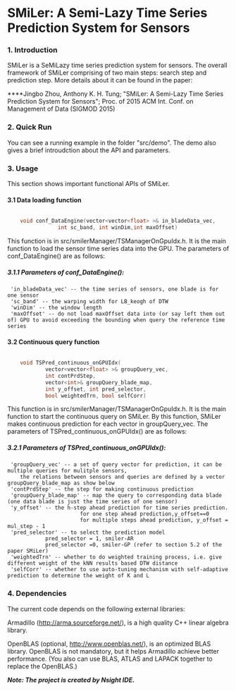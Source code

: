 SMiLer: A Semi-Lazy Time Series Prediction System for Sensors
===
### 1. Introduction

SMiLer is a SeMiLazy time series prediction system for sensors. The overall framework of SMiLer comprising of two main steps: search step and prediction step. More details about it can be found in the paper: 

****Jingbo Zhou, Anthony K. H. Tung; "SMiLer: A Semi-Lazy Time Series Prediction System for Sensors"; Proc. of 2015 ACM Int. Conf. on Management of Data (SIGMOD 2015)

### 2. Quick Run
You can see a running example in the folder "src/demo". The demo also gives a brief introudction about the API and parameters.



### 3. Usage

This section shows important functional APIs of SMiLer.

#### 3.1 Data loading function

```cpp

	void conf_DataEngine(vector<vector<float> >& in_bladeData_vec, 
				int sc_band, int winDim,int maxOffset)
```

This function is in src/smilerManager/TSManagerOnGpuIdx.h.  It is the main function to load the sensor time series data into the GPU. The parameters of conf_DataEngine() are as follows:

##### 3.1.1 Parameters of conf_DataEngine():

	 'in_bladeData_vec' -- the time series of sensors, one blade is for one sensor
	 'sc_band' -- the warping width for LB_keogh of DTW
	 'winDim' -- the window length
	 'maxOffset' -- do not load maxOffset data into (or say left them out of) GPU to avoid exceeding the bounding when query the reference time series


#### 3.2 Continuous query function

```cpp

	void TSPred_continuous_onGPUIdx(
			vector<vector<float> >& groupQuery_vec, 
			int contPrdStep, 
			vector<int>& groupQuery_blade_map,
			int y_offset, int pred_selector, 
			bool weightedTrn, bool selfCorr)
```

This function is in src/smilerManager/TSManagerOnGpuIdx.h.  It is the main function to start the continuous query on SMiLer. By this function, SMiLer makes continuous prediction for each vector in groupQuery_vec. The parameters of TSPred_continuous_onGPUIdx() are as follows:

##### 3.2.1 Parameters of TSPred_continuous_onGPUIdx():

	 'groupQuery_vec' -- a set of query vector for prediction, it can be multiple queries for mulitple sensors,
		the relations between sensors and queries are defined by a vector groupQuery_blade_map as show below
	 'contPrdStep' -- the step for making continuous prediction
	 'groupQuery_blade_map' -- map the query to corresponding data blade (one data blade is just the time series of one sensor)
	 'y_offset' -- the h-step ahead prediction for time series prediction.
	                       for one step ahead prediction,y_offset==0
	                       for multiple steps ahead prediction, y_offset = mul_step - 1
	 'pred_selector' -- to select the prediction model
	 			pred_selector = 1, smiler-AR
	 			pred_selector =0, smiler-GP (refer to section 5.2 of the paper SMiLer)
	 'weightedTrn' -- whether to do weighted training process, i.e. give different weight of the kNN results based DTW distance
	 'selfCorr' -- whether to use auto-tuning mechanism with self-adaptive prediction to determine the weight of K and L




### 4. Dependencies
The current code depends on the following external libraries:

Armadillo (http://arma.sourceforge.net/), is a high quality C++ linear algebra library.

OpenBLAS (optional, http://www.openblas.net/), is an optimized BLAS library. OpenBLAS is not mandatory, but it helps Armadillo achieve better performance.
(You also can use BLAS, ATLAS and LAPACK together to replace the OpenBLAS.)


***Note: The project is created by Nsight IDE.***


